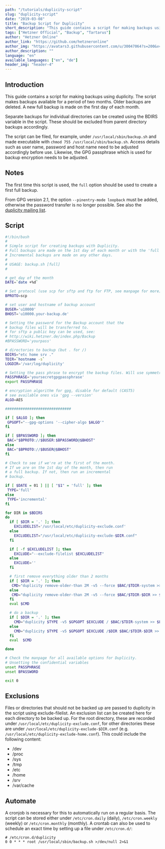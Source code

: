 ```yaml
---
path: "/tutorials/duplicity-script"
slug: "duplicity-script"
date: "2019-03-08"
title: "Backup Script for Duplicity"
short_description: "This guide contains a script for making backups using duplicity"
tags: ["Hetzner Official", "Backup", "Tartarus"]
author: "Hetzner Online"
author_link: "https://github.com/hetzneronline"
author_img: "https://avatars3.githubusercontent.com/u/30047064?s=200&v=4"
author_description: ""
language: "en"
available_languages: ["en", "de"]
header_img: "header-4"
---
```


## Introduction

This guide contains a script for making backups using duplicity. The script makes backups available for a period of two months. Older backups are deleted. A new full backup is made on the first day of each month.

Separate backups for individual directories can be created using the BDIRS variable in the script. These should be excluded from parent directory backups accordingly.

The script can be filed, for example, under `/usr/local/sbin/backup.sh` and made executable with `chmod 755 /usr/local/sbin/backup.sh`. Access details such as user name, password and host name need to be adjusted accordingly before use. Likewise, the GPG passphrase which is used for backup encryption needs to be adjusted.

## Notes

The first time this script is used, the `full` option should be used to create a first full backup.

From GPG version 2.1, the option `--pinentry-mode loopback` must be added, otherwise the password transfer is no longer possible. See also the [duplicity mailing list](https://lists.launchpad.net/duplicity-team/msg02653.html).

## Script

```bash
#!/bin/bash
#
# Simple script for creating backups with Duplicity.
# Full backups are made on the 1st day of each month or with the 'full' option.
# Incremental backups are made on any other days.
#
# USAGE: backup.sh [full]
#

# get day of the month
DATE=`date +%d`

# Set protocol (use scp for sftp and ftp for FTP, see manpage for more)
BPROTO=scp

# set user and hostname of backup account
BUSER='u10000'
BHOST='u10000.your-backup.de'

# Setting the password for the Backup account that the
# backup files will be transferred to.
# for sftp a public key can be used, see:
# http://wiki.hetzner.de/index.php/Backup
#BPASSWORD='yourpass'

# directories to backup (but . for /)
BDIRS="etc home srv ."
TDIR=`hostname -s`
LOGDIR='/var/log/duplicity'

# Setting the pass phrase to encrypt the backup files. Will use symmetrical keys in this case.
PASSPHRASE='yoursecretgpgpassphrase'
export PASSPHRASE

# encryption algorithm for gpg, disable for default (CAST5)
# see available ones via 'gpg --version'
ALGO=AES

##############################

if [ $ALGO ]; then
 GPGOPT="--gpg-options '--cipher-algo $ALGO'"
fi

if [ $BPASSWORD ]; then
 BAC="$BPROTO://$BUSER:$BPASSWORD@$BHOST"
else
 BAC="$BPROTO://$BUSER@$BHOST"
fi

# Check to see if we're at the first of the month.
# If we are on the 1st day of the month, then run
# a full backup. If not, then run an incremental
# backup.

if [ $DATE = 01 ] || [ "$1" = 'full' ]; then
 TYPE='full'
else
 TYPE='incremental'
fi

for DIR in $BDIRS
do
  if [ $DIR = '.' ]; then
    EXCLUDELIST='/usr/local/etc/duplicity-exclude.conf'
  else
    EXCLUDELIST="/usr/local/etc/duplicity-exclude-$DIR.conf"
  fi

  if [ -f $EXCLUDELIST ]; then
    EXCLUDE="--exclude-filelist $EXCLUDELIST"
  else
    EXCLUDE=''
  fi

  # first remove everything older than 2 months
  if [ $DIR = '.' ]; then
   CMD="duplicity remove-older-than 2M -v5 --force $BAC/$TDIR-system >> $LOGDIR/system.log"
  else
   CMD="duplicity remove-older-than 2M -v5 --force $BAC/$TDIR-$DIR >> $LOGDIR/$DIR.log"
  fi
  eval $CMD

  # do a backup
  if [ $DIR = '.' ]; then
    CMD="duplicity $TYPE -v5 $GPGOPT $EXCLUDE / $BAC/$TDIR-system >> $LOGDIR/system.log"
  else
    CMD="duplicity $TYPE -v5 $GPGOPT $EXCLUDE /$DIR $BAC/$TDIR-$DIR >> $LOGDIR/$DIR.log"
  fi
  eval  $CMD

done

# Check the manpage for all available options for Duplicity.
# Unsetting the confidential variables
unset PASSPHRASE
unset BPASSWORD

exit 0
```

## Exclusions

Files or directories that should not be backed up are passed to duplicity in the script using exclude-filelist. An exclusion list can be created here for each directory to be backed up. For the root directory, these are recorded under `/usr/local/etc/duplicity-exclude.conf`, for other directories these are under `/usr/local/etc/duplicity-exclude-$DIR.conf` (e.g. `/usr/local/etc/duplicity-exclude-home.conf`). This could include the following content:

- /dev
- /proc
- /sys
- /tmp
- /etc
- /home
- /srv
- /var/cache

## Automate

A cronjob is necessary for this to automatically run on a regular basis. The script can be stored either under `/etc/cron.daily` (daily), `/etc/cron.weekly` (weekly) or `/etc/cron.monthly` (monthly). A crontab can also be used to schedule an exact time by setting up a file under `/etc/cron.d/`:

```cron
# /etc/cron.d/duplicity
0 0 * * * root /usr/local/sbin/backup.sh >/dev/null 2>&1
```
